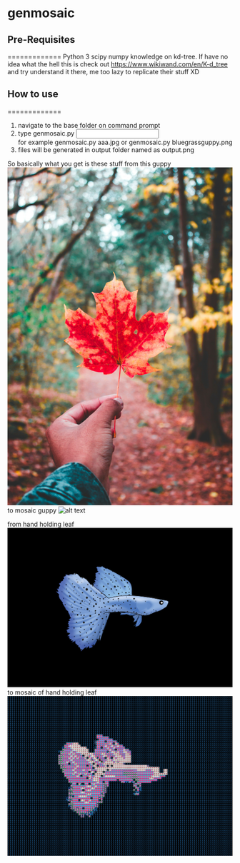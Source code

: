 # genmosaic

## Pre-Requisites
=============
Python 3
scipy
numpy
knowledge on kd-tree. If have no idea what the hell this is check out https://www.wikiwand.com/en/K-d_tree and try understand it there, me too lazy to replicate their stuff  XD



## How to use
=============
1. navigate to the base folder on command prompt
2. type genmosaic.py <input name>  
   for example genmosaic.py aaa.jpg  or genmosaic.py bluegrassguppy.png
3. files will be generated in output folder named as output.png


So basically what you get is these stuff
from this guppy
![alt text](https://github.com/gamesbrewer/genmosaic/blob/master/aaa.jpg?raw=true)
to mosaic guppy
![alt text](https://github.com/gamesbrewer/genmosaic/blob/master/output/output1.png?raw=true)


from hand holding leaf
![alt text](https://github.com/gamesbrewer/genmosaic/blob/master/bluegrassguppy.png?raw=true)
to mosaic of hand holding leaf
![alt text](https://github.com/gamesbrewer/genmosaic/blob/master/output/output0.png?raw=true)
